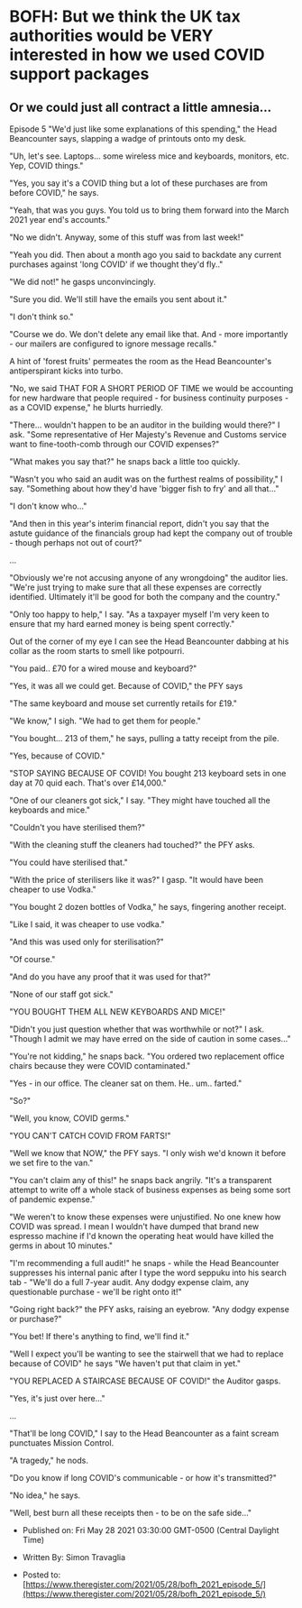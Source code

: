 # BOFH: But we think the UK tax authorities would be VERY interested in how we used COVID support packages

## Or we could just all contract a little amnesia...

Episode 5 "We'd just like some explanations of this spending," the Head Beancounter says, slapping a wadge of printouts onto my desk.

"Uh, let's see. Laptops... some wireless mice and keyboards, monitors, etc. Yep, COVID things."

"Yes, you say it's a COVID thing but a lot of these purchases are from before COVID," he says.

"Yeah, that was you guys. You told us to bring them forward into the March 2021 year end's accounts."

"No we didn't. Anyway, some of this stuff was from last week!"

"Yeah you did. Then about a month ago you said to backdate any current purchases against 'long COVID' if we thought they'd fly.."

"We did not!" he gasps unconvincingly.

"Sure you did. We'll still have the emails you sent about it."

"I don't think so."

"Course we do. We don't delete any email like that. And - more importantly - our mailers are configured to ignore message recalls."

A hint of 'forest fruits' permeates the room as the Head Beancounter's antiperspirant kicks into turbo.

"No, we said THAT FOR A SHORT PERIOD OF TIME we would be accounting for new hardware that people required - for business continuity purposes - as a COVID expense," he blurts hurriedly.

"There... wouldn't happen to be an auditor in the building would there?" I ask. "Some representative of Her Majesty's Revenue and Customs service want to fine-tooth-comb through our COVID expenses?"

"What makes you say that?" he snaps back a little too quickly.

"Wasn't you who said an audit was on the furthest realms of possibility," I say. "Something about how they'd have 'bigger fish to fry' and all that..."

"I don't know who..."

"And then in this year's interim financial report, didn't you say that the astute guidance of the financials group had kept the company out of trouble - though perhaps not out of court?"

...

"Obviously we're not accusing anyone of any wrongdoing" the auditor lies. "We're just trying to make sure that all these expenses are correctly identified. Ultimately it'll be good for both the company and the country."

"Only too happy to help," I say. "As a taxpayer myself I'm very keen to ensure that my hard earned money is being spent correctly."

Out of the corner of my eye I can see the Head Beancounter dabbing at his collar as the room starts to smell like potpourri.

"You paid.. £70 for a wired mouse and keyboard?"

"Yes, it was all we could get. Because of COVID," the PFY says

"The same keyboard and mouse set currently retails for £19."

"We know," I sigh. "We had to get them for people."

"You bought... 213 of them," he says, pulling a tatty receipt from the pile.

"Yes, because of COVID."

"STOP SAYING BECAUSE OF COVID! You bought 213 keyboard sets in one day at 70 quid each. That's over £14,000."

"One of our cleaners got sick," I say. "They might have touched all the keyboards and mice."

"Couldn't you have sterilised them?"

"With the cleaning stuff the cleaners had touched?" the PFY asks.

"You could have sterilised that."

"With the price of sterilisers like it was?" I gasp. "It would have been cheaper to use Vodka."

"You bought 2 dozen bottles of Vodka," he says, fingering another receipt.

"Like I said, it was cheaper to use vodka."

"And this was used only for sterilisation?"

"Of course."

"And do you have any proof that it was used for that?"

"None of our staff got sick."

"YOU BOUGHT THEM ALL NEW KEYBOARDS AND MICE!"

"Didn't you just question whether that was worthwhile or not?" I ask. "Though I admit we may have erred on the side of caution in some cases..."

"You're not kidding," he snaps back. "You ordered two replacement office chairs because they were COVID contaminated."

"Yes - in our office. The cleaner sat on them. He.. um.. farted."

"So?"

"Well, you know, COVID germs."

"YOU CAN'T CATCH COVID FROM FARTS!"

"Well we know that NOW," the PFY says. "I only wish we'd known it before we set fire to the van."

"You can't claim any of this!" he snaps back angrily. "It's a transparent attempt to write off a whole stack of business expenses as being some sort of pandemic expense."

"We weren't to know these expenses were unjustified. No one knew how COVID was spread. I mean I wouldn't have dumped that brand new espresso machine if I'd known the operating heat would have killed the germs in about 10 minutes."

"I'm recommending a full audit!" he snaps - while the Head Beancounter suppresses his internal panic after I type the word seppuku into his search tab - "We'll do a full 7-year audit. Any dodgy expense claim, any questionable purchase - we'll be right onto it!"

"Going right back?" the PFY asks, raising an eyebrow. "Any dodgy expense or purchase?"

"You bet! If there's anything to find, we'll find it."

"Well I expect you'll be wanting to see the stairwell that we had to replace because of COVID" he says "We haven't put that claim in yet."

"YOU REPLACED A STAIRCASE BECAUSE OF COVID!" the Auditor gasps.

"Yes, it's just over here..."

...

"That'll be long COVID," I say to the Head Beancounter as a faint scream punctuates Mission Control.

"A tragedy," he nods.

"Do you know if long COVID's communicable - or how it's transmitted?"

"No idea," he says.

"Well, best burn all these receipts then - to be on the safe side..."



- Published on: Fri May 28 2021 03:30:00 GMT-0500 (Central Daylight Time)

- Written By: Simon Travaglia

- Posted to: [https://www.theregister.com/2021/05/28/bofh_2021_episode_5/](https://www.theregister.com/2021/05/28/bofh_2021_episode_5/)